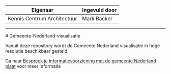 | Eigenaar | Ingevuld door |
| --- | --- |
| Kennis Centrum Architectuur | Mark Backer |
<hr/>
# Gemeente-Nederland-visualisatie

Vanuit deze repository wordt de Gemeente Nederland visualisatie in hoge resolutie beschikbaar gesteld. 

Ga naar [Bespreek je informatievoorziening met de gemeente Nederland plaat](https://www.gemmaonline.nl/wiki/Bespreek_je_informatievoorziening_met_de_gemeente_Nederland_plaat) voor meer informatie
